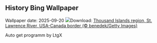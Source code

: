 ## History Bing Wallpaper
Wallpaper date: 2025-09-20
![](https://www.bing.com/th?id=OHR.ThousandIslands_EN-CA4060601894_UHD.jpg&w=1000)Download: [Thousand Islands region, St. Lawrence River, USA-Canada border (© benedek/Getty Images)](https://www.bing.com/th?id=OHR.ThousandIslands_EN-CA4060601894_UHD.jpg)

Auto get programm by LtgX

